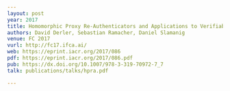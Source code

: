 ```yaml
---
layout: post
year: 2017
title: Homomorphic Proxy Re-Authenticators and Applications to Verifiable Multi-User Data Aggregation
authors: David Derler, Sebastian Ramacher, Daniel Slamanig
venue: FC 2017
vurl: http://fc17.ifca.ai/
web: https://eprint.iacr.org/2017/086
pdf: https://eprint.iacr.org/2017/086.pdf
pub: https://dx.doi.org/10.1007/978-3-319-70972-7_7
talk: publications/talks/hpra.pdf

---
```


